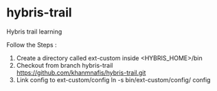 # hybris-trail
Hybris trail learning 

Follow the Steps :

1. Create a directory called ext-custom inside <HYBRIS_HOME>/bin
2. Checkout from branch hybris-trail https://github.com/khanmnafis/hybris-trail.git
3. Link config to ext-custom/config 
	 ln -s bin/ext-custom/config/ config
